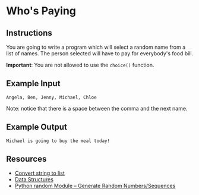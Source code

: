 # Who's Paying

## Instructions

You are going to write a program which will select a random name from a list of names. The person selected will have to pay for everybody's food bill. 

**Important**: You are not allowed to use the `choice()` function.

## Example Input

```
Angela, Ben, Jenny, Michael, Chloe
```
Note: notice that there is a space between the comma and the next name. 
## Example Output

```
Michael is going to buy the meal today!
```


## Resources

- [Convert string to list](https://www.askpython.com/python/string/convert-string-to-list-in-python)
- [Data Structures](https://docs.python.org/3/tutorial/datastructures.html)
- [Python random Module – Generate Random Numbers/Sequences](https://www.askpython.com/python-modules/python-random-module-generate-random-numbers-sequences)